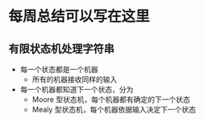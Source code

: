 # 每周总结可以写在这里

## 有限状态机处理字符串

- 每一个状态都是一个机器
  - 所有的机器接收同样的输入
- 每一个机器都知道下一个状态，分为
  - Moore 型状态机，每个机器都有确定的下一个状态
  - Mealy 型状态机，每个机器依据输入决定下一个状态
